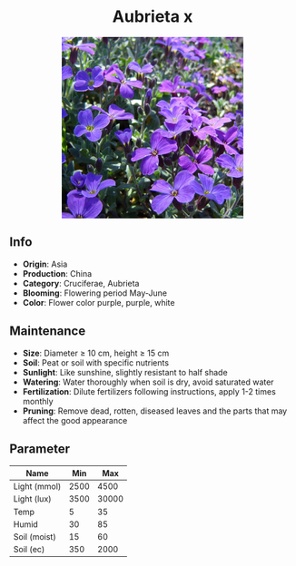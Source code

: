 <h1 align='center'>Aubrieta x</h1>
<p align="center">
    <img 
        align='center'
        width='320'
        src="../images/aubrieta x.png" 
        alt='Aubrieta x' />
</p>

## Info

 - **Origin**: Asia
 - **Production**: China
 - **Category**: Cruciferae, Aubrieta
 - **Blooming**: Flowering period May-June
 - **Color**: Flower color purple, purple, white

## Maintenance

 - **Size**: Diameter ≥ 10 cm, height ≥ 15 cm
 - **Soil**: Peat or soil with specific nutrients
 - **Sunlight**: Like sunshine, slightly resistant to half shade
 - **Watering**: Water thoroughly when soil is dry, avoid saturated water
 - **Fertilization**: Dilute fertilizers following instructions, apply 1-2 times monthly
 - **Pruning**: Remove dead, rotten, diseased leaves and the parts that may affect the good appearance

## Parameter

| Name         | Min  | Max   |
|--------------|------|-------|
| Light (mmol) | 2500 | 4500  |
| Light (lux)  | 3500 | 30000 |
| Temp         | 5    | 35    |
| Humid        | 30   | 85    |
| Soil (moist) | 15   | 60    |
| Soil (ec)    | 350  | 2000  |